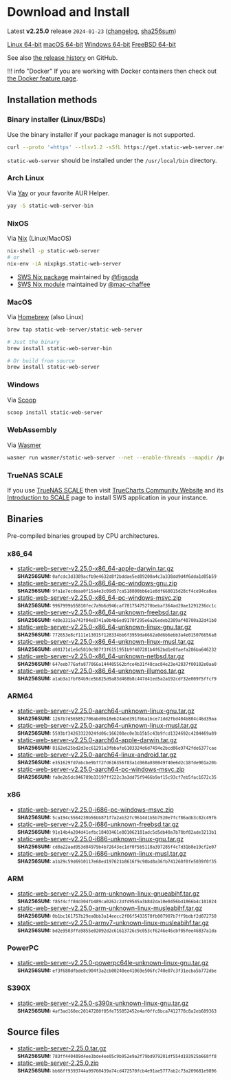 # Download and Install

Latest **v2.25.0** release `2024-01-23` ([changelog](https://github.com/static-web-server/static-web-server/releases/tag/v2.25.0), [sha256sum](https://github.com/static-web-server/static-web-server/releases/download/v2.25.0/static-web-server-v2.25.0-SHA256SUM))

<div class="featured-downloads">

<a class="md-button md-button-sm" href="https://github.com/static-web-server/static-web-server/releases/download/v2.25.0/static-web-server-v2.25.0-x86_64-unknown-linux-gnu.tar.gz">Linux 64-bit</a> <a class="md-button md-button-sm" href="https://github.com/static-web-server/static-web-server/releases/download/v2.25.0/static-web-server-v2.25.0-x86_64-apple-darwin.tar.gz">macOS 64-bit</a>
<a class="md-button md-button-sm" href="https://github.com/static-web-server/static-web-server/releases/download/v2.25.0/static-web-server-v2.25.0-x86_64-pc-windows-msvc.zip">Windows 64-bit</a>
<a class="md-button md-button-sm" href="https://github.com/static-web-server/static-web-server/releases/download/v2.25.0/static-web-server-v2.25.0-x86_64-unknown-freebsd.tar.gz">FreeBSD 64-bit</a>

</div>

See also [the release history](https://github.com/static-web-server/static-web-server/releases) on GitHub.

!!! info "Docker"
    If you are working with Docker containers then check out [the Docker feature page](https://static-web-server.net/features/docker/).

## Installation methods

### Binary installer (Linux/BSDs)

Use the binary installer if your package manager is not supported.

```sh
curl --proto '=https' --tlsv1.2 -sSfL https://get.static-web-server.net | sh
```

`static-web-server` should be installed under the `/usr/local/bin` directory.

### Arch Linux

Via [Yay](https://github.com/Jguer/yay) or your favorite AUR Helper.

```sh
yay -S static-web-server-bin
```

### NixOS

Via [Nix](https://github.com/NixOS/nix) (Linux/MacOS)

```sh
nix-shell -p static-web-server
# or
nix-env -iA nixpkgs.static-web-server
```

- [SWS Nix package](https://search.nixos.org/packages?show=static-web-server&from=0&size=50&sort=relevance&type=packages&query=static-web-server) maintained by [@figsoda](https://github.com/figsoda)
- [SWS Nix module](https://nixos.wiki/wiki/Static_Web_Server) maintained by [@mac-chaffee](https://github.com/mac-chaffee)

### MacOS

Via [Homebrew](https://brew.sh/) (also Linux)

```sh
brew tap static-web-server/static-web-server

# Just the binary
brew install static-web-server-bin

# Or build from source
brew install static-web-server
```

### Windows

Via [Scoop](https://scoop.sh/)

```powershell
scoop install static-web-server
```

### WebAssembly

Via [Wasmer](https://wasmer.io/wasmer/static-web-server/)

```sh
wasmer run wasmer/static-web-server --net --enable-threads --mapdir /public:/my/host/dir -- --port 8787
```

### TrueNAS SCALE

If you use [TrueNAS SCALE](https://www.truenas.com/truenas-scale/) then visit [TrueCharts Community Website](https://truecharts.org/charts/stable/static-web-server/) and its [Introduction to SCALE](https://truecharts.org/manual/SCALE/guides/scale-intro) page to install SWS application in your instance.  

## Binaries

Pre-compiled binaries grouped by CPU architectures.

### x86_64

- [static-web-server-v2.25.0-x86_64-apple-darwin.tar.gz](https://github.com/static-web-server/static-web-server/releases/download/v2.25.0/static-web-server-v2.25.0-x86_64-apple-darwin.tar.gz)<br>
<small>**SHA256SUM:** `0afcdc3d3389acfb9e4632d8f2bddae5ed89200a4c3a338dd9d4f6dda1d05b59`</small>
- [static-web-server-v2.25.0-x86_64-pc-windows-gnu.zip](https://github.com/static-web-server/static-web-server/releases/download/v2.25.0/static-web-server-v2.25.0-x86_64-pc-windows-gnu.zip)<br>
<small>**SHA256SUM:** `9fa1e7ecdeaa0f15a4e3c09d57ca518800bb6e1e8df668015d28cf4ce94ca8ea`</small>
- [static-web-server-v2.25.0-x86_64-pc-windows-msvc.zip](https://github.com/static-web-server/static-web-server/releases/download/v2.25.0/static-web-server-v2.25.0-x86_64-pc-windows-msvc.zip)<br>
<small>**SHA256SUM:** `9967999b55810fec7a9b6d946caf78175475270bebaf364ad20ae1291236dc1c`</small>
- [static-web-server-v2.25.0-x86_64-unknown-freebsd.tar.gz](https://github.com/static-web-server/static-web-server/releases/download/v2.25.0/static-web-server-v2.25.0-x86_64-unknown-freebsd.tar.gz)<br>
<small>**SHA256SUM:** `4d0e3315a743f04e8741a0b4b6ed9170f295e6a26edeb2309af48700a32d41b0`</small>
- [static-web-server-v2.25.0-x86_64-unknown-linux-gnu.tar.gz](https://github.com/static-web-server/static-web-server/releases/download/v2.25.0/static-web-server-v2.25.0-x86_64-unknown-linux-gnu.tar.gz)<br>
<small>**SHA256SUM:** `772653e8cf111e13015f128334bb6f3959da6662a0d6b6ebb3a4e015076656a8`</small>
- [static-web-server-v2.25.0-x86_64-unknown-linux-musl.tar.gz](https://github.com/static-web-server/static-web-server/releases/download/v2.25.0/static-web-server-v2.25.0-x86_64-unknown-linux-musl.tar.gz)<br>
<small>**SHA256SUM:** `d08171d1e6d5810c987f3f6151951b9f407281b4f62bd1e0faefa286ba646232`</small>
- [static-web-server-v2.25.0-x86_64-unknown-netbsd.tar.gz](https://github.com/static-web-server/static-web-server/releases/download/v2.25.0/static-web-server-v2.25.0-x86_64-unknown-netbsd.tar.gz)<br>
<small>**SHA256SUM:** `647eeb776afa877066a144405562bfce4b31f48cac84e23e42837f00102e0aa0`</small>
- [static-web-server-v2.25.0-x86_64-unknown-illumos.tar.gz](https://github.com/static-web-server/static-web-server/releases/download/v2.25.0/static-web-server-v2.25.0-x86_64-unknown-illumos.tar.gz)<br>
<small>**SHA256SUM:** `a1ab3a1fbf84b9ce5b825d9a83d468b8c447d41ed5a2a192cdf32e009f5ffcf9`</small>

### ARM64

- [static-web-server-v2.25.0-aarch64-unknown-linux-gnu.tar.gz](https://github.com/static-web-server/static-web-server/releases/download/v2.25.0/static-web-server-v2.25.0-aarch64-unknown-linux-gnu.tar.gz)<br>
<small>**SHA256SUM:** `1267b7d565852706abd0b18eb24abd391fbba1bce71dd2fbd404b804c46d39aa`</small>
- [static-web-server-v2.25.0-aarch64-unknown-linux-musl.tar.gz](https://github.com/static-web-server/static-web-server/releases/download/v2.25.0/static-web-server-v2.25.0-aarch64-unknown-linux-musl.tar.gz)<br>
<small>**SHA256SUM:** `5593bf34263322024fd06c166208ec0e3b15b5c43b9fcd1324692c4284469a89`</small>
- [static-web-server-v2.25.0-aarch64-apple-darwin.tar.gz](https://github.com/static-web-server/static-web-server/releases/download/v2.25.0/static-web-server-v2.25.0-aarch64-apple-darwin.tar.gz)<br>
<small>**SHA256SUM:** `8162e625bd2d3ec61291a3fbbafe6103324d6d7494e2bcd86e9742fde6377cae`</small>
- [static-web-server-v2.25.0-aarch64-linux-android.tar.gz](https://github.com/static-web-server/static-web-server/releases/download/v2.25.0/static-web-server-v2.25.0-aarch64-linux-android.tar.gz)<br>
<small>**SHA256SUM:** `e351629fd7abcbe9bff2fd616356f83a1d360a030049f40e6d2c18fde901a20b`</small>
- [static-web-server-v2.25.0-aarch64-pc-windows-msvc.zip](https://github.com/static-web-server/static-web-server/releases/download/v2.25.0/static-web-server-v2.25.0-aarch64-pc-windows-msvc.zip)<br>
<small>**SHA256SUM:** `fa0e2b5dc846789b33197ff222c3a3dd75f9466b9af15c93cf7eb5fac1672c35`</small>

### x86

- [static-web-server-v2.25.0-i686-pc-windows-msvc.zip](https://github.com/static-web-server/static-web-server/releases/download/v2.25.0/static-web-server-v2.25.0-i686-pc-windows-msvc.zip)<br>
<small>**SHA256SUM:** `5ca194c5564230b56bb871f7a2ab32fc9614d1b5b7520e7fcf86adb3c82c49f6`</small>
- [static-web-server-v2.25.0-i686-unknown-freebsd.tar.gz](https://github.com/static-web-server/static-web-server/releases/download/v2.25.0/static-web-server-v2.25.0-i686-unknown-freebsd.tar.gz)<br>
<small>**SHA256SUM:** `91e14b4a204d41efbc18403461e801062181adc5d5db40a7b78bf82ade3213b1`</small>
- [static-web-server-v2.25.0-i686-unknown-linux-gnu.tar.gz](https://github.com/static-web-server/static-web-server/releases/download/v2.25.0/static-web-server-v2.25.0-i686-unknown-linux-gnu.tar.gz)<br>
<small>**SHA256SUM:** `cd8a22aad953d84979b4b72643ec1df0f5b5118a397285f4c7d31b8e19cf2e07`</small>
- [static-web-server-v2.25.0-i686-unknown-linux-musl.tar.gz](https://github.com/static-web-server/static-web-server/releases/download/v2.25.0/static-web-server-v2.25.0-i686-unknown-linux-musl.tar.gz)<br>
<small>**SHA256SUM:** `a1b29c59d6910117e68ed197621b8616f9c98bd8a36fb741260f0fe5039f0f35`</small>

### ARM

- [static-web-server-v2.25.0-arm-unknown-linux-gnueabihf.tar.gz](https://github.com/static-web-server/static-web-server/releases/download/v2.25.0/static-web-server-v2.25.0-arm-unknown-linux-gnueabihf.tar.gz)<br>
<small>**SHA256SUM:** `f85f4cff84d304fb489ca0262c2dfd9545a3b8d2da10e8456bd1866b4c101024`</small>
- [static-web-server-v2.25.0-arm-unknown-linux-musleabihf.tar.gz](https://github.com/static-web-server/static-web-server/releases/download/v2.25.0/static-web-server-v2.25.0-arm-unknown-linux-musleabihf.tar.gz)<br>
<small>**SHA256SUM:** `0b1bc161757b29ea0bb3a14eecc2f06f5433570fb007907b7ff9bdbf2d072750`</small>
- [static-web-server-v2.25.0-armv7-unknown-linux-musleabihf.tar.gz](https://github.com/static-web-server/static-web-server/releases/download/v2.25.0/static-web-server-v2.25.0-armv7-unknown-linux-musleabihf.tar.gz)<br>
<small>**SHA256SUM:** `bd2e9503ffa9855e02092d2c61613726c9c053cf6246e46cbf05fee46837a1da`</small>

### PowerPC

- [static-web-server-v2.25.0-powerpc64le-unknown-linux-gnu.tar.gz](https://github.com/static-web-server/static-web-server/releases/download/v2.25.0/static-web-server-v2.25.0-powerpc64le-unknown-linux-gnu.tar.gz)<br>
<small>**SHA256SUM:** `ef3f680dfbde8c904f3a2cb00240ee41069e506fc740e07c3f31ecba5b772dbe`</small>

### S390X

- [static-web-server-v2.25.0-s390x-unknown-linux-gnu.tar.gz](https://github.com/static-web-server/static-web-server/releases/download/v2.25.0/static-web-server-v2.25.0-s390x-unknown-linux-gnu.tar.gz)<br>
<small>**SHA256SUM:** `4af3ad160ec20147280f05fe755052452e4af0ffc8bca7412778c8a2eb609363`</small>

## Source files

- [static-web-server-2.25.0.tar.gz](https://github.com/static-web-server/static-web-server/archive/refs/tags/v2.25.0.tar.gz)<br>
<small>**SHA256SUM:** `783ff440489d4ee3bde4ee05c9b952e9a2f79bd979201df554d193925b668ff8`</small>
- [static-web-server-2.25.0.zip](https://github.com/static-web-server/static-web-server/archive/refs/tags/v2.25.0.zip)<br>
<small>**SHA256SUM:** `bb66ff9393744a99760439a74cd472570fcb4e91ae5777ab2c73a209681e9896`</small>
